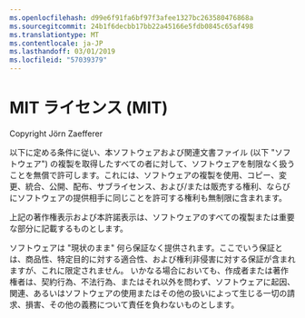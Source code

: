 ```yaml
---
ms.openlocfilehash: d99e6f91fa6bf97f3afee1327bc263580476868a
ms.sourcegitcommit: 24b1f6decbb17bb22a45166e5fdb0845c65af498
ms.translationtype: MT
ms.contentlocale: ja-JP
ms.lasthandoff: 03/01/2019
ms.locfileid: "57039379"
---
```

<a name="the-mit-license-mit"></a>MIT ライセンス (MIT)
=====================

Copyright Jörn Zaefferer

以下に定める条件に従い、本ソフトウェアおよび関連文書ファイル (以下 "ソフトウェア") の複製を取得したすべての者に対して、ソフトウェアを制限なく扱うことを無償で許可します。これには、ソフトウェアの複製を使用、コピー、変更、統合、公開、配布、サブライセンス、および/または販売する権利、ならびにソフトウェアの提供相手に同じことを許可する権利も無制限に含まれます。

上記の著作権表示および本許諾表示は、ソフトウェアのすべての複製または重要な部分に記載するものとします。

ソフトウェアは "現状のまま" 何ら保証なく提供されます。ここでいう保証とは、商品性、特定目的に対する適合性、および権利非侵害に対する保証が含まれますが、これに限定されません。 いかなる場合においても、作成者または著作権者は、契約行為、不法行為、またはそれ以外を問わず、ソフトウェアに起因、関連、あるいはソフトウェアの使用またはその他の扱いによって生じる一切の請求、損害、その他の義務について責任を負わないものとします。
